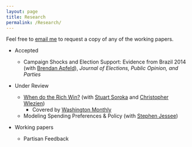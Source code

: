 ```yaml
---
layout: page
title: Research
permalink: /Research/
---
```


Feel free to [email me](mailto:branham@utexas.edu) to request a copy
of any of the working papers.

* Accepted
  + Campaign Shocks and Election Support: Evidence from Brazil 2014
    (with [Brendan Apfeld](http://bapfeld.github.io/)), *Journal of
    Elections, Public Opinion, and Parties*

* Under Review
  + [When do the Rich Win?](/papers/MPSA-when-do-the-rich-win.pdf) (with
    [Stuart Soroka](http://www.snsoroka.com/) and
    [Christopher Wlezien](http://www.utexas.edu/cola/government/faculty/profile.php?id=cw26629))
    + Covered by
      [Washington Monthly](http://www.washingtonmonthly.com/ten-miles-square/2016/02/to_influence_policy_you_have_t059643.php)
  + Modeling Spending Preferences & Policy (with
    [Stephen Jessee](http://laits.utexas.edu/~sjessee/research.html))
* Working papers
  + Partisan Feedback
